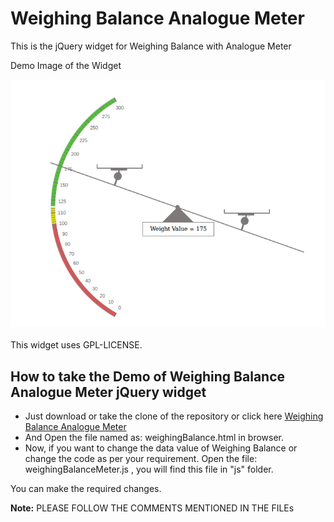 
<h1>Weighing Balance Analogue Meter</h1>
<p>This is the jQuery widget for Weighing Balance with Analogue Meter</p>

<p>Demo Image of the Widget</p>
<img src="images/demo-image-of-weighing-balance-widget.png"></img>
<br><br>
This widget uses GPL-LICENSE.

<h2>How to take the Demo of Weighing Balance Analogue Meter jQuery widget</h2>

<ul>
<li>Just download or take the clone of the repository or click here <a href="https://github.com/hexaviewtech/weighingbalance-jquery-widget" target="_blank">Weighing Balance Analogue Meter</a>  </li>
<li>And Open the file named as: weighingBalance.html in browser.</li>
<li>Now, if you want to change the data value of Weighing Balance or change the code as per your requirement.
  Open the file: weighingBalanceMeter.js , you will find this file in "js" folder.</li>
</ul>
<p>You can make the required changes.</p>
<p><b>Note:</b> PLEASE FOLLOW THE COMMENTS MENTIONED IN THE FILEs</p>

    


